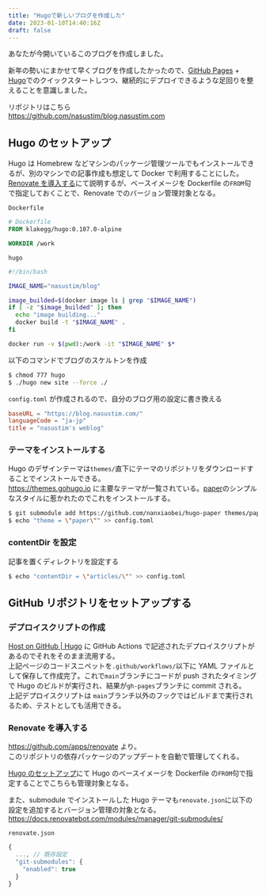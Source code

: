 ```yaml
---
title: "Hugoで新しいブログを作成した"
date: 2023-01-10T14:40:16Z
draft: false
---
```


あなたが今開いているこのブログを作成しました。

新年の勢いにまかせて早くブログを作成したかったので、[GitHub Pages](https://docs.github.com/ja/pages) + [Hugo](https://gohugo.io/)でのクイックスタートしつつ、継続的にデプロイできるような足回りを整えることを意識しました。

リポジトリはこちら  
https://github.com/nasustim/blog.nasustim.com

## Hugo のセットアップ

Hugo は Homebrew などマシンのパッケージ管理ツールでもインストールできるが、別のマシンでの記事作成も想定して Docker で利用することにした。  
[Renovate を導入する](#renovate-を導入する)にて説明するが、ベースイメージを Dockerfile の`FROM`句で指定しておくことで、Renovate でのバージョン管理対象となる。

`Dockerfile`

```Dockerfile
# Dockerfile
FROM klakegg/hugo:0.107.0-alpine

WORKDIR /work
```

`hugo`

```bash
#!/bin/bash

IMAGE_NAME="nasustim/blog"

image_builded=$(docker image ls | grep "$IMAGE_NAME")
if [ -z "$image_builded" ]; then
  echo "image building..."
  docker build -t "$IMAGE_NAME" .
fi

docker run -v $(pwd):/work -it "$IMAGE_NAME" $*
```

以下のコマンドでブログのスケルトンを作成

```bash
$ chmod 777 hugo
$ ./hugo new site --force ./
```

`config.toml` が作成されるので、自分のブログ用の設定に書き換える

```toml
baseURL = "https://blog.nasustim.com/"
languageCode = "ja-jp"
title = "nasustim's weblog"
```

### テーマをインストールする

Hugo のデザインテーマは`themes/`直下にテーマのリポジトリをダウンロードすることでインストールできる。  
https://themes.gohugo.io に主要なテーマが一覧されている。[paper](https://themes.gohugo.io/themes/hugo-paper/)のシンプルなスタイルに惹かれたのでこれをインストールする。

```bash
$ git submodule add https://github.com/nanxiaobei/hugo-paper themes/paper
$ echo "theme = \"paper\"" >> config.toml
```

### contentDir を設定

記事を置くディレクトリを設定する

```bash
$ echo "contentDir = \"articles/\"" >> config.toml
```

## GitHub リポジトリをセットアップする

### デプロイスクリプトの作成

[Host on GitHub | Hugo](https://gohugo.io/hosting-and-deployment/hosting-on-github/#build-hugo-with-github-action) に GitHub Actions で記述されたデプロイスクリプトがあるのでそれをそのまま流用する。  
上記ページのコードスニペットを`.github/workflows/`以下に YAML ファイルとして保存して作成完了。これで`main`ブランチにコードが push されたタイミングで Hugo のビルドが実行され、結果が`gh-pages`ブランチに commit される。  
上記デプロイスクリプトは `main`ブランチ以外のフックではビルドまで実行されるため、テストとしても活用できる。

### Renovate を導入する

https://github.com/apps/renovate より。  
このリポジトリの依存パッケージのアップデートを自動で管理してくれる。

[Hugo のセットアップ](#hugo-のセットアップ)にて Hugo のベースイメージを Dockerfile の`FROM`句で指定することでこちらも管理対象となる。

また、submodule でインストールした Hugo テーマも`renovate.json`に以下の設定を追加するとバージョン管理の対象となる。  
https://docs.renovatebot.com/modules/manager/git-submodules/

`renovate.json`

```js
{
  ..., // 既存設定
  "git-submodules": {
    "enabled": true
  }
}
```
